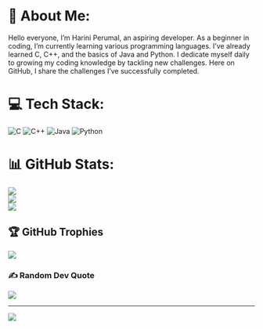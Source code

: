 # 💫 About Me:
Hello everyone, I’m Harini Perumal, an aspiring developer. As a beginner in coding, I’m currently learning various programming languages. I’ve already learned C, C++, and the basics of Java and Python. I dedicate myself daily to growing my coding knowledge by tackling new challenges. Here on GitHub, I share the challenges I’ve successfully completed.


# 💻 Tech Stack:
![C](https://img.shields.io/badge/c-%2300599C.svg?style=for-the-badge&logo=c&logoColor=white) ![C++](https://img.shields.io/badge/c++-%2300599C.svg?style=for-the-badge&logo=c%2B%2B&logoColor=white) ![Java](https://img.shields.io/badge/java-%23ED8B00.svg?style=for-the-badge&logo=openjdk&logoColor=white) ![Python](https://img.shields.io/badge/python-3670A0?style=for-the-badge&logo=python&logoColor=ffdd54)
# 📊 GitHub Stats:
![](https://github-readme-stats.vercel.app/api?username=HARINI-029&theme=dark&hide_border=false&include_all_commits=false&count_private=false)<br/>
![](https://github-readme-streak-stats.herokuapp.com/?user=HARINI-029&theme=dark&hide_border=false)<br/>
![](https://github-readme-stats.vercel.app/api/top-langs/?username=HARINI-029&theme=dark&hide_border=false&include_all_commits=false&count_private=false&layout=compact)

## 🏆 GitHub Trophies
![](https://github-profile-trophy.vercel.app/?username=HARINI-029&theme=radical&no-frame=false&no-bg=true&margin-w=4)

### ✍️ Random Dev Quote
![](https://quotes-github-readme.vercel.app/api?type=horizontal&theme=radical)

---
[![](https://visitcount.itsvg.in/api?id=HARINI-029&icon=0&color=0)](https://visitcount.itsvg.in)

<!-- Proudly created with GPRM ( https://gprm.itsvg.in ) -->

